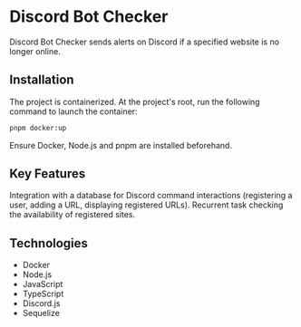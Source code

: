 # Discord Bot Checker

Discord Bot Checker sends alerts on Discord if a specified website is no longer online.

## Installation

The project is containerized. At the project's root, run the following command to launch the container:

```bash
pnpm docker:up
```

Ensure Docker, Node.js and pnpm are installed beforehand.

## Key Features

Integration with a database for Discord command interactions (registering a user, adding a URL, displaying registered URLs).
Recurrent task checking the availability of registered sites.

## Technologies

- Docker
- Node.js
- JavaScript
- TypeScript
- Discord.js
- Sequelize

